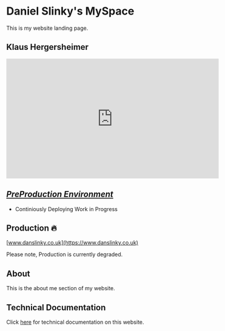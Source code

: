 # Daniel Slinky's MySpace

This is my website landing page.

## Klaus Hergersheimer	

<iframe width="560" height="315" src="https://www.youtube.com/embed/TcGUq53OXJc?si=-HF_EE1vSyAPNgv7&amp;clip=UgkxXDTG-KsrnbG0r2rfElML2bWChXObOOb-&amp;clipt=ENjxFhjb9Rc" title="YouTube video player" frameborder="0" allow="accelerometer; autoplay; clipboard-write; encrypted-media; gyroscope; picture-in-picture; web-share" allowfullscreen></iframe>

## _**[PreProduction Environment](https://danslinky.github.io/danslinky.co.uk/)**_

 - Continiously Deploying Work in Progress

## Production :fire:

[www.danslinky.co.uk](https://www.danslinky.co.uk)

Please note, Production is currently degraded.

## About

This is the about me section of my website.

## Technical Documentation

Click [here](rtfm.md) for technical documentation on this website.